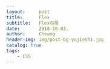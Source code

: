 ```yaml
---
layout:     post
title:      Flex
subtitle:   Flex布局
date:       2018-10-03.
author:     Cheung
header-img: img/post-bg-yujieshi.jpg
catalog: true
tags:
    - CSS
---
```





